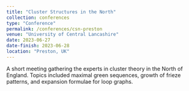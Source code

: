 ```yaml
---
title: "Cluster Structures in the North"
collection: conferences
type: "Conference"
permalink: /conferences/csn-preston
venue: "University of Central Lancashire"
date: 2023-06-27
date-finish: 2023-06-28
location: "Preston, UK"
---
```


A short meeting gathering the experts in cluster theory in the North of England. Topics included maximal green sequences, growth of frieze patterns, and expansion formulae for loop graphs.